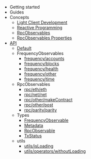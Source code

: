 - Getting started
- Guides
- Concepts
  - [Light Client Development](concepts/light-client-development.md)
  - [Reactive Programming](concepts/reactive-programming.md)
  - [RpcObservables](concepts/rpc-observables.md)
  - [RpcObservables Properties](concepts/rpc-observables-properties.md)
- [API](api/API.md)
  - [Default](api/modules/_api_.md)
  - FrequencyObservables
    - [frequency/accounts](api/modules/_frequency_accounts_.md)
    - [frequency/blocks](api/modules/_frequency_blocks_.md)
    - [frequency/health](api/modules/_frequency_health_.md)
    - [frequency/other](api/modules/_frequency_other_.md)
    - [frequency/time](api/modules/_frequency_time_.md)
  - RpcObservables
    - [rpc/eth/eth](api/modules/_rpc_eth_eth_.md)
    - [rpc/net/net](api/modules/_rpc_net_net_.md)
    - [rpc/other/makeContract](api/modules/_rpc_other_makecontract_.md)
    - [rpc/other/post](api/modules/_rpc_other_post_.md)
    - [rpc/parity/parity](api/modules/_rpc_parity_parity_.md)
  - Types
    - [FrequencyObservable](api/interfaces/_types_.frequencyobservable.md)
    - [Metadata](api/interfaces/_types_.metadata.md)
    - [RpcObservable](api/interfaces/_types_.rpcobservable.md)
    - [TxStatus](api/interfaces/_types_.txstatus.md)
  - utils
    - [utils/isLoading](api/modules/_utils_isloading_.md)
    - [utils/operators/withoutLoading](api/modules/_utils_operators_withoutloading_.md)
